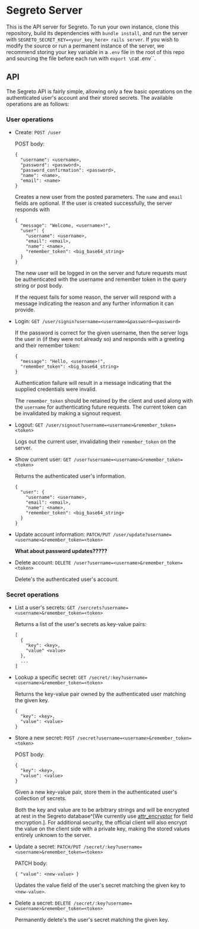Segreto Server
==============

This is the API server for Segreto. To run your own instance, clone this 
repository, build its dependencies with `bundle install`, and run the server 
with `SEGRETO_SECRET_KEY=<your_key_here> rails server`. If you wish to modify 
the source or run a permanent instance of the server, we recommend storing your 
key variable in a `.env` file in the root of this repo and sourcing the file 
before each run with `export \`cat .env\``.

## API

The Segreto API is fairly simple, allowing only a few basic operations on the 
authenticated user's account and their stored secrets. The available operations 
are as follows:

### User operations

  * Create: `POST /user`

    POST body:

        {
          "username": <username>,
          "password": <password>,
          "password_confirmation": <password>,
          "name": <name>,
          "email": <name>
        }

    Creates a new user from the posted parameters. The `name` and `email` fields 
    are optional. If the user is created successfully, the server responds with

        {
          "message": "Welcome, <username>!",
          "user": {
            "username": <username>,
            "email": <email>,
            "name": <name>,
            "remember_token": <big_base64_string>
          }
        }

    The new user will be logged in on the server and future requests must be 
    authenticated with the username and remember token in the query string or 
    post body.

    If the request fails for some reason, the server will respond with a message 
    indicating the reason and any further information it can provide.

  * Login: `GET /user/signin?username=<username>&password=<password>`

    If the password is correct for the given username, then the server logs the 
    user in (if they were not already so) and responds with a greeting and their
    remember token:

        {
          "message": "Hello, <username>!",
          "remember_token": <big_base64_string>
        }

    Authentication failure will result in a message indicating that the supplied 
    credentials were invalid.

    The `remember_token` should be retained by the client and used along with 
    the `username` for authenticating future requests. The current token can be 
    invalidated by making a signout request.

  * Logout: `GET /user/signout?username=<username>&remember_token=<token>`

    Logs out the current user, invalidating their `remember_token` on the 
    server.

  * Show current user: `GET /user?username=<username>&remember_token=<token>`

    Returns the authenticated user's information.

        {
          "user": {
            "username": <username>,
            "email": <email>,
            "name": <name>,
            "remember_token": <big_base64_string>
          }
        }

  * Update account information:
    `PATCH/PUT /user/update?username=<username>&remember_token=<token>`

    **What about password updates?????**

  * Delete account: `DELETE /user?username=<username>&remember_token=<token>`
    
    Delete's the authenticated user's account.

### Secret operations

  * List a user's secrets:
    `GET /sercrets?username=<username>&remember_token=<token>`

    Returns a list of the user's secrets as key-value pairs:

        [
          {
            "key": <key>,
            "value" <value>
          },
          ...
        ]

  * Lookup a specific secret:
    `GET /secret/:key?username=<username>&remember_token=<token>`

    Returns the key-value pair owned by the authenticated user matching the 
    given key.

        {
          "key": <key>,
          "value": <value>
        }

  * Store a new secret:
    `POST /secret?username=<username>&remember_token=<token>`

    POST body:

        {
          "key": <key>,
          "value": <value>
        }

    Given a new key-value pair, store them in the authenticated user's 
    collection of secrets.

    Both the key and value are to be arbitrary strings and will be encrypted at 
    rest in the Segreto database^[We currently use 
    [attr_encryptor](https://github.com/danpal/attr_encryptor) for field 
    encryption.]. For additional security, the official client will also encrypt 
    the value on the client side with a private key, making the stored values 
    entirely unknown to the server.

  * Update a secret:
    `PATCH/PUT /secret/:key?username=<username>&remember_token=<token>`

    PATCH body:

        { "value": <new-value> }

    Updates the value field of the user's secret matching the given key to 
    `<new-value>`.

  * Delete a secret:
    `DELETE /secret/:key?username=<username>&remember_token=<token>`

    Permanently delete's the user's secret matching the given key.
